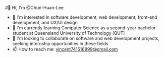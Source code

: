 #👋 Hi, I'm @Chun-Huan-Lee
- 👀 I'm interested in software development, web development, front-end development, and UX/UI design
- 🌱 I'm currently learning Computer Science as a second-year bachelor student at Queensland University of Technology (QUT)
- 💞️ I'm looking to collaborate on software and web development projects, seeking internship opportunities in these fields
- 📫 How to reach me: vincent741516899@gmail.com

  
<!---
Chun-Huan-Lee/Chun-Huan-Lee is a ✨ special ✨ repository because its `README.md` (this file) appears on your GitHub profile.
You can click the Preview link to take a look at your changes.
--->
